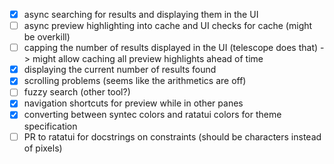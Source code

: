 - [x] async searching for results and displaying them in the UI
- [ ] async preview highlighting into cache and UI checks for cache (might be overkill)
- [ ] capping the number of results displayed in the UI (telescope does that) -> might allow caching all preview highlights ahead of time
- [x] displaying the current number of results found
- [x] scrolling problems (seems like the arithmetics are off)
- [ ] fuzzy search (other tool?)
- [x] navigation shortcuts for preview while in other panes
- [x] converting between syntec colors and ratatui colors for theme specification
- [ ] PR to ratatui for docstrings on constraints (should be characters instead of pixels)
